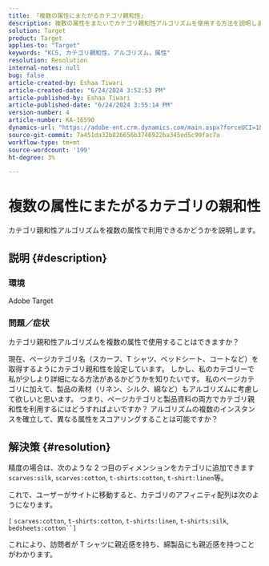 ```yaml
---
title: 「複数の属性にまたがるカテゴリ親和性」
description: 複数の属性をまたいでカテゴリ親和性アルゴリズムを使用する方法を説明します。
solution: Target
product: Target
applies-to: "Target"
keywords: "KCS, カテゴリ親和性，アルゴリズム，属性"
resolution: Resolution
internal-notes: null
bug: false
article-created-by: Eshaa Tiwari
article-created-date: "6/24/2024 3:52:53 PM"
article-published-by: Eshaa Tiwari
article-published-date: "6/24/2024 3:55:14 PM"
version-number: 4
article-number: KA-16590
dynamics-url: "https://adobe-ent.crm.dynamics.com/main.aspx?forceUCI=1&pagetype=entityrecord&etn=knowledgearticle&id=edfba1cc-4132-ef11-8409-6045bd029b18"
source-git-commit: 7a451da32b826656b3746922ba345ed5c90fac7a
workflow-type: tm+mt
source-wordcount: '199'
ht-degree: 3%

---
```


# 複数の属性にまたがるカテゴリの親和性


カテゴリ親和性アルゴリズムを複数の属性で利用できるかどうかを説明します。

## 説明 {#description}


### <b>環境</b>

Adobe Target

### <b>問題／症状</b>

カテゴリ親和性アルゴリズムを複数の属性で使用することはできますか？

現在、ページカテゴリ名（スカーフ、T シャツ、ベッドシート、コートなど）を取得するようにカテゴリ親和性を設定しています。 しかし、私のカテゴリーで私が少しより詳細になる方法があるかどうかを知りたいです。 私のページカテゴリに加えて、製品の素材（リネン、シルク、綿など）もアルゴリズムに考慮して欲しいと思います。 つまり、ページカテゴリと製品資料の両方でカテゴリ親和性を利用するにはどうすればよいですか？ アルゴリズムの複数のインスタンスを確立して、異なる属性をスコアリングすることは可能ですか？


## 解決策 {#resolution}


精度の場合は、次のような 2 つ目のディメンションをカテゴリに追加できます `scarves:silk`, `scarves:cotton`, `t-shirts:cotton`, `t-shirt:linen`等。

これで、ユーザーがサイトに移動すると、カテゴリのアフィニティ配列は次のようになります。

`[` `scarves:cotton`, `t-shirts:cotton`, `t-shirts:linen`, `t-shirts:silk`, `bedsheets:cotton``]`

これにより、訪問者が T シャツに親近感を持ち、綿製品にも親近感を持つことがわかります。
